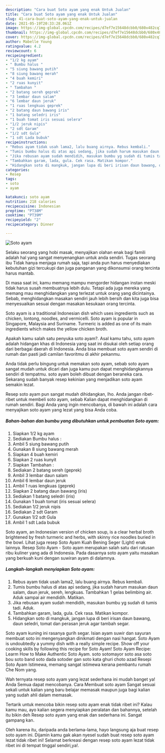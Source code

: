```yaml
---
description: "Cara buat Soto ayam yang enak Untuk Jualan"
title: "Cara buat Soto ayam yang enak Untuk Jualan"
slug: 41-cara-buat-soto-ayam-yang-enak-untuk-jualan
date: 2021-05-19T20:33:28.061Z
image: https://img-global.cpcdn.com/recipes/d7ef7e15648dcbb0/680x482cq70/soto-ayam-foto-resep-utama.jpg
thumbnail: https://img-global.cpcdn.com/recipes/d7ef7e15648dcbb0/680x482cq70/soto-ayam-foto-resep-utama.jpg
cover: https://img-global.cpcdn.com/recipes/d7ef7e15648dcbb0/680x482cq70/soto-ayam-foto-resep-utama.jpg
author: Mabelle Young
ratingvalue: 4.2
reviewcount: 6
recipeingredient:
- "1/2 kg ayam"
- " Bumbu halus "
- "5 siung bawang putih"
- "8 siung bawang merah"
- "4 buah kemiri"
- "2 ruas kunyit"
- " Tambahan "
- "2 batang sereh geprek"
- "3 lembar daun salam"
- "6 lembar daun jeruk"
- "1 ruas lengkuas geprek"
- "2 batang daun bawang iris"
- "1 batang seledri iris"
- "1 buah tomat iris sesuai selera"
- "1/2 jeruk nipis"
- "2 sdt Garam"
- "1/2 sdt Gula"
- "1 sdt Lada bubuk"
recipeinstructions:
- "Rebus ayam tidak usah lama2, lalu buang airnya. Rebus kembali."
- "Tumis bumbu halus di atas api sedang, jika sudah harum masukan daun salam, daun jeruk, sereh, lengkuas. Tambahkan 1 gelas belimbing air. Aduk sampai air mendidih. Matikan."
- "Jika rebusan ayam sudah mendidih, masukan bumbu yg sudah di tumis tadi. Aduk."
- "Tambahkan garam, lada, gula. Cek rasa. Matikan kompor."
- "Hidangkan soto di mangkuk, jangan lupa di beri irisan daun bawang, daun seledri, tomat dan perasan jeruk agar tambah segar."
categories:
- Resep
tags:
- soto
- ayam

katakunci: soto ayam 
nutrition: 218 calories
recipecuisine: Indonesian
preptime: "PT38M"
cooktime: "PT39M"
recipeyield: "2"
recipecategory: Dinner

---
```



![Soto ayam](https://img-global.cpcdn.com/recipes/d7ef7e15648dcbb0/680x482cq70/soto-ayam-foto-resep-utama.jpg)

Selaku seorang yang hobi masak, menyajikan olahan enak bagi famili adalah hal yang sangat menyenangkan untuk anda sendiri. Tugas seorang ibu Tidak hanya menjaga rumah saja, tapi anda pun harus menyediakan kebutuhan gizi tercukupi dan juga panganan yang dikonsumsi orang tercinta harus mantab.

Di masa  saat ini, kamu memang mampu mengorder hidangan instan meski tidak harus susah membuatnya lebih dulu. Tetapi ada juga mereka yang memang mau menghidangkan yang terlezat untuk orang yang dicintainya. Sebab, menghidangkan masakan sendiri jauh lebih bersih dan kita juga bisa menyesuaikan sesuai dengan masakan kesukaan orang tercinta. 

Soto ayam is a traditional Indonesian dish which uses ingredients such as chicken, lontong, noodles, and vermicelli. Soto ayam is popular in Singapore, Malaysia and Suriname. Turmeric is added as one of its main ingredients which makes the yellow chicken broth.

Apakah kamu salah satu penyuka soto ayam?. Asal kamu tahu, soto ayam adalah hidangan khas di Indonesia yang saat ini disukai oleh setiap orang dari berbagai daerah di Indonesia. Anda bisa membuat soto ayam sendiri di rumah dan pasti jadi camilan favoritmu di akhir pekanmu.

Anda tidak perlu bingung untuk memakan soto ayam, sebab soto ayam sangat mudah untuk dicari dan juga kamu pun dapat menghidangkannya sendiri di tempatmu. soto ayam boleh dibuat dengan beraneka cara. Sekarang sudah banyak resep kekinian yang menjadikan soto ayam semakin lezat.

Resep soto ayam pun sangat mudah dihidangkan, lho. Anda jangan ribet-ribet untuk membeli soto ayam, sebab Kalian dapat menghidangkan di rumah sendiri. Bagi Anda yang ingin mencobanya, di bawah ini adalah cara menyajikan soto ayam yang lezat yang bisa Anda coba.

<!--inarticleads1-->

##### Bahan-bahan dan bumbu yang dibutuhkan untuk pembuatan Soto ayam:

1. Siapkan 1/2 kg ayam
1. Sediakan  Bumbu halus :
1. Ambil 5 siung bawang putih
1. Gunakan 8 siung bawang merah
1. Siapkan 4 buah kemiri
1. Siapkan 2 ruas kunyit
1. Siapkan  Tambahan :
1. Sediakan 2 batang sereh (geprek)
1. Ambil 3 lembar daun salam
1. Ambil 6 lembar daun jeruk
1. Ambil 1 ruas lengkuas (geprek)
1. Siapkan 2 batang daun bawang (iris)
1. Sediakan 1 batang seledri (iris)
1. Gunakan 1 buah tomat (iris sesuai selera)
1. Sediakan 1/2 jeruk nipis
1. Sediakan 2 sdt Garam
1. Gunakan 1/2 sdt Gula
1. Ambil 1 sdt Lada bubuk


Soto ayam, an Indonesian version of chicken soup, is a clear herbal broth brightened by fresh turmeric and herbs, with skinny rice noodles buried in the bowl. Lihat juga resep Soto Ayam Kuah Bening Seger (Light) enak lainnya. Resep Soto Ayam - Soto ayam merupakan salah satu dari ratusan ribu kuliner yang ada di Indonesia. Pada dasarnya soto ayam yaitu masakan yang berkuah kuni dengan suwiran ayam di dalamnya. 

<!--inarticleads2-->

##### Langkah-langkah menyiapkan Soto ayam:

1. Rebus ayam tidak usah lama2, lalu buang airnya. Rebus kembali.
1. Tumis bumbu halus di atas api sedang, jika sudah harum masukan daun salam, daun jeruk, sereh, lengkuas. Tambahkan 1 gelas belimbing air. Aduk sampai air mendidih. Matikan.
1. Jika rebusan ayam sudah mendidih, masukan bumbu yg sudah di tumis tadi. Aduk.
1. Tambahkan garam, lada, gula. Cek rasa. Matikan kompor.
1. Hidangkan soto di mangkuk, jangan lupa di beri irisan daun bawang, daun seledri, tomat dan perasan jeruk agar tambah segar.


Soto ayam kuning ini rasanya gurih segar. Isian ayam suwir dan sayuran membuat soto ini mengenyangkan dinikmati dengan nasi hangat. Soto Ayam is undoubtedly a yummy dish with a really simple recipe. Show off your cooking skills by following this recipe for Soto Ayam! Soto Ayam Recipe: Learm How to Make Authentic Soto Ayam. soto sotomayor soto asa soto bou soto band soto dada sotoder gan soto kata ghuri choto azad Resepi Soto Ayam Istimewa, memang sangat istimewa kerana pembantu rumah Che Nom yang. 

Wah ternyata resep soto ayam yang lezat sederhana ini mudah banget ya! Anda Semua dapat mencobanya. Cara Membuat soto ayam Sangat sesuai sekali untuk kalian yang baru belajar memasak maupun juga bagi kalian yang sudah ahli dalam memasak.

Tertarik untuk mencoba bikin resep soto ayam enak tidak ribet ini? Kalau kamu mau, ayo kalian segera menyiapkan peralatan dan bahannya, setelah itu bikin deh Resep soto ayam yang enak dan sederhana ini. Sangat gampang kan. 

Oleh karena itu, daripada anda berlama-lama, hayo langsung aja buat resep soto ayam ini. Dijamin kamu gak akan nyesel sudah buat resep soto ayam lezat tidak ribet ini! Selamat berkreasi dengan resep soto ayam lezat tidak ribet ini di tempat tinggal sendiri,ya!.

